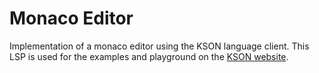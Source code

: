 # Monaco Editor

Implementation of a monaco editor using the KSON language client. This LSP is used for the examples and playground on
the [KSON website](https://kson.org).
